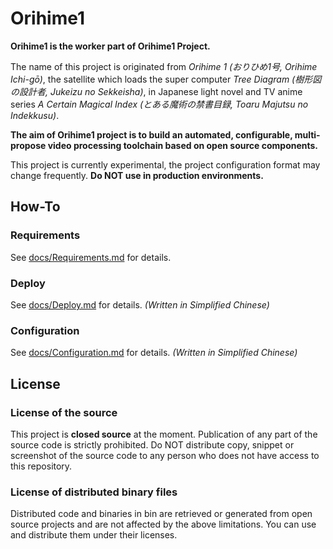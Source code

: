 # Orihime1

**Orihime1 is the worker part of Orihime1 Project.**

The name of this project is originated from *Orihime 1 (おりひめ1号, Orihime Ichi-gō)*, the satellite which loads the super computer *Tree Diagram (樹形図の設計者, Jukeizu no Sekkeisha)*, in Japanese light novel and TV anime series *A Certain Magical Index (とある魔術の禁書目録, Toaru Majutsu no Indekkusu)*.

**The aim of Orihime1 project is to build an automated, configurable, multi-propose video processing toolchain based on open source components.**

This project is currently experimental, the project configuration format may change frequently. **Do NOT use in production environments.**

## How-To

### Requirements

See [docs/Requirements.md](docs/Requirements.md) for details.

### Deploy

See [docs/Deploy.md](docs/Deploy.md) for details. *(Written in Simplified Chinese)*

### Configuration

See [docs/Configuration.md](docs/Configuration.md) for details. *(Written in Simplified Chinese)*

## License

### License of the source

This project is **closed source** at the moment. Publication of any part of the source code is strictly prohibited. Do NOT distribute copy, snippet or screenshot of the source code to any person who does not have access to this repository.

### License of distributed binary files

Distributed code and binaries in bin are retrieved or generated from open source projects and are not affected by the above limitations. You can use and distribute them under their licenses.